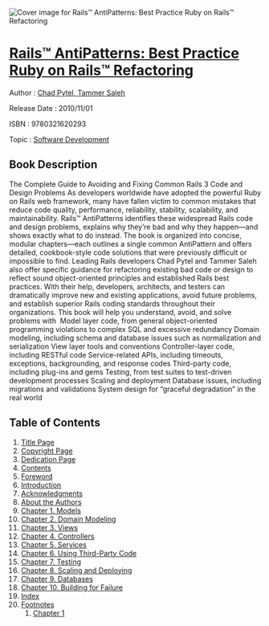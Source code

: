 ![Cover image for Rails™ AntiPatterns: Best Practice Ruby on Rails™ Refactoring](https://imgdetail.ebookreading.net/cover/cover/software_development/EB9780321620293.jpg)

[Rails™ AntiPatterns: Best Practice Ruby on Rails™ Refactoring](https://ebookreading.net/view/book/Rails%E2%84%A2+AntiPatterns%3A+Best+Practice+Ruby+on+Rails%E2%84%A2+Refactoring-EB9780321620293_1.html "Rails™ AntiPatterns: Best Practice Ruby on Rails™ Refactoring")
====================================================================================================================

Author : [Chad Pytel](https://ebookreading.net/search/author/Chad+Pytel),[ Tammer Saleh](https://ebookreading.net/search/author/+Tammer+Saleh)

Release Date : 2010/11/01

ISBN : 9780321620293

Topic : [Software Development](https://ebookreading.net/search/category/software-development)

Book Description
-----------------

The Complete Guide to Avoiding and Fixing Common Rails 3 Code and Design Problems As developers worldwide have adopted the powerful Ruby on Rails web framework, many have fallen victim to common mistakes that reduce code quality, performance, reliability, stability, scalability, and maintainability. Rails™ AntiPatterns identifies these widespread Rails code and design problems, explains why they’re bad and why they happen—and shows exactly what to do instead.
The book is organized into concise, modular chapters—each outlines a single common AntiPattern and offers detailed, cookbook-style code solutions that were previously difficult or impossible to find. Leading Rails developers Chad Pytel and Tammer Saleh also offer specific guidance for refactoring existing bad code or design to reflect sound object-oriented principles and established Rails best practices. With their help, developers, architects, and testers can dramatically improve new and existing applications, avoid future problems, and establish superior Rails coding standards throughout their organizations.
This book will help you understand, avoid, and solve problems with
 Model layer code, from general object-oriented programming violations to complex SQL and excessive redundancy
Domain modeling, including schema and database issues such as normalization and serialization
View layer tools and conventions
Controller-layer code, including RESTful code
Service-related APIs, including timeouts, exceptions, backgrounding, and response codes
Third-party code, including plug-ins and gems
Testing, from test suites to test-driven development processes
Scaling and deployment
Database issues, including migrations and validations
System design for “graceful degradation” in the real world
              
Table of Contents
-----------------

1. [Title Page](https://ebookreading.net/view/book/Rails%E2%84%A2+AntiPatterns%3A+Best+Practice+Ruby+on+Rails%E2%84%A2+Refactoring-EB9780321620293_2.html)
1. [Copyright Page](https://ebookreading.net/view/book/Rails%E2%84%A2+AntiPatterns%3A+Best+Practice+Ruby+on+Rails%E2%84%A2+Refactoring-EB9780321620293_3.html)
1. [Dedication Page](https://ebookreading.net/view/book/Rails%E2%84%A2+AntiPatterns%3A+Best+Practice+Ruby+on+Rails%E2%84%A2+Refactoring-EB9780321620293_4.html)
1. [Contents](https://ebookreading.net/view/book/Rails%E2%84%A2+AntiPatterns%3A+Best+Practice+Ruby+on+Rails%E2%84%A2+Refactoring-EB9780321620293_5.html)
1. [Foreword](https://ebookreading.net/view/book/Rails%E2%84%A2+AntiPatterns%3A+Best+Practice+Ruby+on+Rails%E2%84%A2+Refactoring-EB9780321620293_6.html)
1. [Introduction](https://ebookreading.net/view/book/Rails%E2%84%A2+AntiPatterns%3A+Best+Practice+Ruby+on+Rails%E2%84%A2+Refactoring-EB9780321620293_7.html)
1. [Acknowledgments](https://ebookreading.net/view/book/Rails%E2%84%A2+AntiPatterns%3A+Best+Practice+Ruby+on+Rails%E2%84%A2+Refactoring-EB9780321620293_8.html)
1. [About the Authors](https://ebookreading.net/view/book/Rails%E2%84%A2+AntiPatterns%3A+Best+Practice+Ruby+on+Rails%E2%84%A2+Refactoring-EB9780321620293_9.html)
1. [Chapter 1. Models](https://ebookreading.net/view/book/Rails%E2%84%A2+AntiPatterns%3A+Best+Practice+Ruby+on+Rails%E2%84%A2+Refactoring-EB9780321620293_10.html)
1. [Chapter 2. Domain Modeling](https://ebookreading.net/view/book/Rails%E2%84%A2+AntiPatterns%3A+Best+Practice+Ruby+on+Rails%E2%84%A2+Refactoring-EB9780321620293_11.html)
1. [Chapter 3. Views](https://ebookreading.net/view/book/Rails%E2%84%A2+AntiPatterns%3A+Best+Practice+Ruby+on+Rails%E2%84%A2+Refactoring-EB9780321620293_12.html)
1. [Chapter 4. Controllers](https://ebookreading.net/view/book/Rails%E2%84%A2+AntiPatterns%3A+Best+Practice+Ruby+on+Rails%E2%84%A2+Refactoring-EB9780321620293_13.html)
1. [Chapter 5. Services](https://ebookreading.net/view/book/Rails%E2%84%A2+AntiPatterns%3A+Best+Practice+Ruby+on+Rails%E2%84%A2+Refactoring-EB9780321620293_14.html)
1. [Chapter 6. Using Third-Party Code](https://ebookreading.net/view/book/Rails%E2%84%A2+AntiPatterns%3A+Best+Practice+Ruby+on+Rails%E2%84%A2+Refactoring-EB9780321620293_15.html)
1. [Chapter 7. Testing](https://ebookreading.net/view/book/Rails%E2%84%A2+AntiPatterns%3A+Best+Practice+Ruby+on+Rails%E2%84%A2+Refactoring-EB9780321620293_16.html)
1. [Chapter 8. Scaling and Deploying](https://ebookreading.net/view/book/Rails%E2%84%A2+AntiPatterns%3A+Best+Practice+Ruby+on+Rails%E2%84%A2+Refactoring-EB9780321620293_17.html)
1. [Chapter 9. Databases](https://ebookreading.net/view/book/Rails%E2%84%A2+AntiPatterns%3A+Best+Practice+Ruby+on+Rails%E2%84%A2+Refactoring-EB9780321620293_18.html)
1. [Chapter 10. Building for Failure](https://ebookreading.net/view/book/Rails%E2%84%A2+AntiPatterns%3A+Best+Practice+Ruby+on+Rails%E2%84%A2+Refactoring-EB9780321620293_19.html)
1. [Index](https://ebookreading.net/view/book/Rails%E2%84%A2+AntiPatterns%3A+Best+Practice+Ruby+on+Rails%E2%84%A2+Refactoring-EB9780321620293_20.html)
1. [Footnotes](https://ebookreading.net/view/book/Rails%E2%84%A2+AntiPatterns%3A+Best+Practice+Ruby+on+Rails%E2%84%A2+Refactoring-EB9780321620293_21.html#footnotes)
    1. [Chapter 1](https://ebookreading.net/view/book/Rails%E2%84%A2+AntiPatterns%3A+Best+Practice+Ruby+on+Rails%E2%84%A2+Refactoring-EB9780321620293_21.html#footnotes1)

